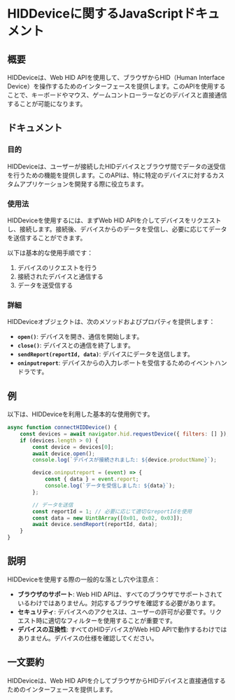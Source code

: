 <!--
Meta Description: # HIDDeviceに関するJavaScriptドキュメント ## 概要 HIDDeviceは、Web HID APIを使用して、ブラウザからHID（Human Interface Device）を操作するためのインターフェースを提供します。このAPIを使用することで、キーボードやマウス、ゲームコ...
Meta Keywords: hid, device, data, const, hiddeviceは
-->

# HIDDeviceに関するJavaScriptドキュメント

## 概要
HIDDeviceは、Web HID APIを使用して、ブラウザからHID（Human Interface Device）を操作するためのインターフェースを提供します。このAPIを使用することで、キーボードやマウス、ゲームコントローラーなどのデバイスと直接通信することが可能になります。

## ドキュメント
### 目的
HIDDeviceは、ユーザーが接続したHIDデバイスとブラウザ間でデータの送受信を行うための機能を提供します。このAPIは、特に特定のデバイスに対するカスタムアプリケーションを開発する際に役立ちます。

### 使用法
HIDDeviceを使用するには、まずWeb HID APIを介してデバイスをリクエストし、接続します。接続後、デバイスからのデータを受信し、必要に応じてデータを送信することができます。

以下は基本的な使用手順です：

1. デバイスのリクエストを行う
2. 接続されたデバイスと通信する
3. データを送受信する

### 詳細
HIDDeviceオブジェクトは、次のメソッドおよびプロパティを提供します：

- **`open()`**: デバイスを開き、通信を開始します。
- **`close()`**: デバイスとの通信を終了します。
- **`sendReport(reportId, data)`**: デバイスにデータを送信します。
- **`oninputreport`**: デバイスからの入力レポートを受信するためのイベントハンドラです。

## 例
以下は、HIDDeviceを利用した基本的な使用例です。

```javascript
async function connectHIDDevice() {
    const devices = await navigator.hid.requestDevice({ filters: [] });
    if (devices.length > 0) {
        const device = devices[0];
        await device.open();
        console.log(`デバイスが接続されました: ${device.productName}`);

        device.oninputreport = (event) => {
            const { data } = event.report;
            console.log(`データを受信しました: ${data}`);
        };

        // データを送信
        const reportId = 1; // 必要に応じて適切なreportIdを使用
        const data = new Uint8Array([0x01, 0x02, 0x03]);
        await device.sendReport(reportId, data);
    }
}
```

## 説明
HIDDeviceを使用する際の一般的な落とし穴や注意点：

- **ブラウザのサポート**: Web HID APIは、すべてのブラウザでサポートされているわけではありません。対応するブラウザを確認する必要があります。
- **セキュリティ**: デバイスへのアクセスは、ユーザーの許可が必要です。リクエスト時に適切なフィルターを使用することが重要です。
- **デバイスの互換性**: すべてのHIDデバイスがWeb HID APIで動作するわけではありません。デバイスの仕様を確認してください。

## 一文要約
HIDDeviceは、Web HID APIを介してブラウザからHIDデバイスと直接通信するためのインターフェースを提供します。